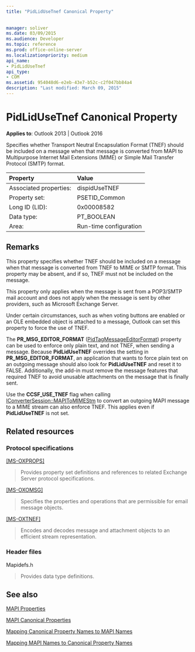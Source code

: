 ```yaml
---
title: "PidLidUseTnef Canonical Property"
 
 
manager: soliver
ms.date: 03/09/2015
ms.audience: Developer
ms.topic: reference
ms.prod: office-online-server
ms.localizationpriority: medium
api_name:
- PidLidUseTnef
api_type:
- COM
ms.assetid: 954048d6-e2eb-43e7-b52c-c2f047bb84a4
description: "Last modified: March 09, 2015"
---
```


# PidLidUseTnef Canonical Property

  
  
**Applies to**: Outlook 2013 | Outlook 2016 
  
Specifies whether Transport Neutral Encapsulation Format (TNEF) should be included on a message when that message is converted from MAPI to Multipurpose Internet Mail Extensions (MIME) or Simple Mail Transfer Protocol (SMTP) format.
  
|Property |Value |
|:-----|:-----|
|Associated properties:  <br/> |dispidUseTNEF  <br/> |
|Property set:  <br/> |PSETID_Common  <br/> |
|Long ID (LID):  <br/> |0x00008582  <br/> |
|Data type:  <br/> |PT_BOOLEAN  <br/> |
|Area:  <br/> |Run-time configuration  <br/> |
   
## Remarks

This property specifies whether TNEF should be included on a message when that message is converted from TNEF to MIME or SMTP format. This property may be absent, and if so, TNEF must not be included on the message.
  
This property only applies when the message is sent from a POP3/SMTP mail account and does not apply when the message is sent by other providers, such as Microsoft Exchange Server.
  
Under certain circumstances, such as when voting buttons are enabled or an OLE embedded object is attached to a message, Outlook can set this property to force the use of TNEF.
  
The **PR_MSG_EDITOR_FORMAT** ([PidTagMessageEditorFormat](pidtagmessageeditorformat-canonical-property.md)) property can be used to enforce only plain text, and not TNEF, when sending a message. Because **PidLidUseTNEF** overrides the setting in **PR_MSG_EDITOR_FORMAT**, an application that wants to force plain text on an outgoing message should also look for **PidLidUseTNEF** and reset it to FALSE. Additionally, the add-in must remove the message features that required TNEF to avoid unusable attachments on the message that is finally sent. 
  
Use the **CCSF_USE_TNEF** flag when calling [IConverterSession::MAPIToMIMEStm](iconvertersession-mapitomimestm.md) to convert an outgoing MAPI message to a MIME stream can also enforce TNEF. This applies even if **PidLidUseTNEF** is not set. 
  
## Related resources

### Protocol specifications

[[MS-OXPROPS]](https://msdn.microsoft.com/library/f6ab1613-aefe-447d-a49c-18217230b148%28Office.15%29.aspx)
  
> Provides property set definitions and references to related Exchange Server protocol specifications.
    
[[MS-OXOMSG]](https://msdn.microsoft.com/library/daa9120f-f325-4afb-a738-28f91049ab3c%28Office.15%29.aspx)
  
> Specifies the properties and operations that are permissible for email message objects.
    
[[MS-OXTNEF]](https://msdn.microsoft.com/library/1f0544d7-30b7-4194-b58f-adc82f3763bb%28Office.15%29.aspx)
  
> Encodes and decodes message and attachment objects to an efficient stream representation.
    
### Header files

Mapidefs.h
  
> Provides data type definitions.
    
## See also



[MAPI Properties](mapi-properties.md)
  
[MAPI Canonical Properties](mapi-canonical-properties.md)
  
[Mapping Canonical Property Names to MAPI Names](mapping-canonical-property-names-to-mapi-names.md)
  
[Mapping MAPI Names to Canonical Property Names](mapping-mapi-names-to-canonical-property-names.md)

